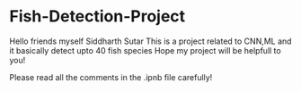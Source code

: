 # Fish-Detection-Project

Hello friends myself Siddharth Sutar 
This is a project related to CNN,ML and it basically detect upto 40 fish species 
Hope my project will be helpfull to you!

Please read all the comments in the .ipnb file carefully!
